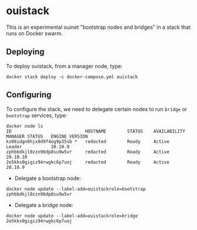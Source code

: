 # ouistack

This is an experimental ouinet "bootstrap nodes and bridges" in a stack that runs on Docker swarm.

## Deploying
To deploy ouistack, from a manager node, type:
```
docker stack deploy -c docker-compose.yml ouistack
```

## Configuring
To configure the stack, we need to delegate certain nodes to run `bridge` or `bootstrap` services, type:
```
docker node ls
ID                            HOSTNAME        STATUS    AVAILABILITY   MANAGER STATUS   ENGINE VERSION
kz06idgn6hjx8d9f4og9p35sb *   redacted        Ready     Active         Leader           20.10.9
zphbbdkjl0zzn96dp8su9w5vr     redacted        Ready     Active                          20.10.10
2e5kks0gigiz94rwgkc6p7uoj     redacted        Ready     Active                          20.10.9
```

- Delegate a bootstrap node:
```
docker node update --label-add=ouistackrole=bootstrap zphbbdkjl0zzn96dp8su9w5vr
```

- Delegate a bridge node:
```
docker node update --label-add=ouistackrole=bridge 2e5kks0gigiz94rwgkc6p7uoj
```